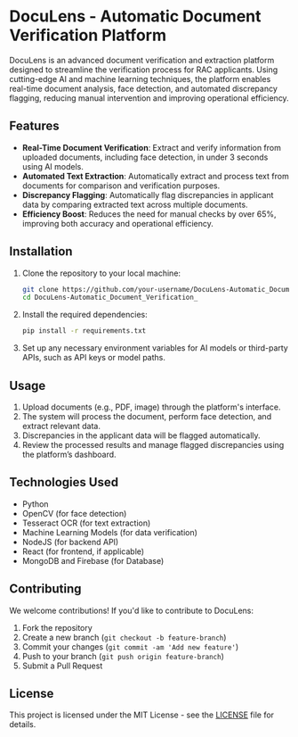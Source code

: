 # DocuLens - Automatic Document Verification Platform

DocuLens is an advanced document verification and extraction platform designed to streamline the verification process for RAC applicants. Using cutting-edge AI and machine learning techniques, the platform enables real-time document analysis, face detection, and automated discrepancy flagging, reducing manual intervention and improving operational efficiency.

## Features

- **Real-Time Document Verification**: Extract and verify information from uploaded documents, including face detection, in under 3 seconds using AI models.
- **Automated Text Extraction**: Automatically extract and process text from documents for comparison and verification purposes.
- **Discrepancy Flagging**: Automatically flag discrepancies in applicant data by comparing extracted text across multiple documents.
- **Efficiency Boost**: Reduces the need for manual checks by over 65%, improving both accuracy and operational efficiency.

## Installation

1. Clone the repository to your local machine:
    ```bash
    git clone https://github.com/your-username/DocuLens-Automatic_Document_Verification_.git
    cd DocuLens-Automatic_Document_Verification_
    ```

2. Install the required dependencies:
    ```bash
    pip install -r requirements.txt
    ```

3. Set up any necessary environment variables for AI models or third-party APIs, such as API keys or model paths.

## Usage

1. Upload documents (e.g., PDF, image) through the platform's interface.
2. The system will process the document, perform face detection, and extract relevant data.
3. Discrepancies in the applicant data will be flagged automatically.
4. Review the processed results and manage flagged discrepancies using the platform’s dashboard.

## Technologies Used

- Python
- OpenCV (for face detection)
- Tesseract OCR (for text extraction)
- Machine Learning Models (for data verification)
- NodeJS (for backend API)
- React (for frontend, if applicable)
- MongoDB and Firebase (for Database)

## Contributing

We welcome contributions! If you'd like to contribute to DocuLens:

1. Fork the repository
2. Create a new branch (`git checkout -b feature-branch`)
3. Commit your changes (`git commit -am 'Add new feature'`)
4. Push to your branch (`git push origin feature-branch`)
5. Submit a Pull Request

## License

This project is licensed under the MIT License - see the [LICENSE](LICENSE) file for details.
